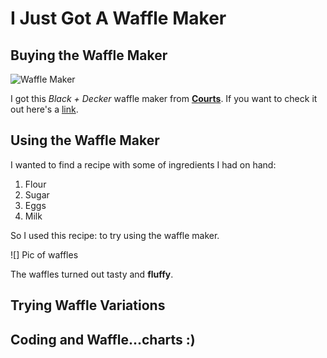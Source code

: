 #                                 I Just Got A Waffle Maker

## Buying the Waffle Maker

![Waffle Maker](/assets/ToniVD_2)


I got this *Black + Decker* waffle maker from [**Courts**](https://maps.app.goo.gl/NFjstDkFgDtk8df46). 
If you want to check it out here's a [link](https://mx.blackanddeckerhogar.com/productos/cocina-y-mas/waffleras/wm120b.aspx).

## Using the Waffle Maker 
I wanted to find a recipe with some of ingredients I had on hand: 

1. Flour
2. Sugar
3. Eggs 
4. Milk

So I used this recipe:  to try using the waffle maker. 

![]
Pic of waffles

The waffles turned out tasty and **fluffy**. 

## Trying Waffle Variations



## Coding and Waffle...charts :)



